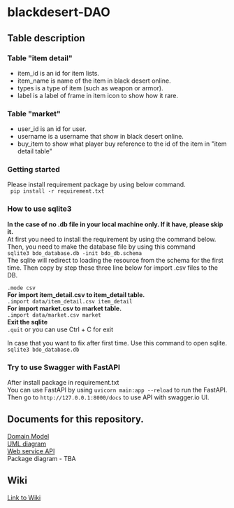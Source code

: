 # blackdesert-DAO

## Table description 
### Table "item detail"
- item_id is an id for item lists.
- item_name is name of the item in black desert online.
- types is a type of item (such as weapon or armor).
- label is a label of frame in item icon to show how it rare.

### Table "market"
- user_id is an id for user.
- username is a username that show in black desert online.
- buy_item to show what player buy reference to the id of the item in "item detail table"

### Getting started
Please install requirement package by using below command.       
` pip install -r requirement.txt` 
### How to use sqlite3 
**In the case of no .db file in your local machine only. If it have, please skip it.**       
At first you need to install the requirement by using the command below.          
Then, you need to make the database file by using this command       
`sqlite3 bdo_database.db -init bdo_db.schema`     
The sqlite will redirect to loading the resource from the schema for the first time.
Then copy by step these three line below for import .csv files to the DB.          
        
`.mode csv`     
**For import item_detail.csv to item_detail table.**      
`.import data/item_detail.csv item_detail`       
**For import market.csv to market table.**   
`.import data/market.csv market`     
**Exit the sqlite**      
`.quit` or you can use Ctrl + C for exit

In case that you want to fix after first time. Use this command to open sqlite.         
`sqlite3 bdo_database.db`      

### Try to use Swagger with FastAPI    
After install package in requirement.txt      
You can use FastAPI by using `uvicorn main:app --reload` to run the FastAPI.         
Then go to `http://127.0.0.1:8000/docs` to use API with swagger.io UI.
   

## Documents for this repository.
[Domain Model](https://github.com/boom210232/blackdesert-DAO/wiki/Domain-Model)     
[UML diagram](https://github.com/boom210232/blackdesert-DAO/wiki/UML-diagram)          
[Web service API](https://github.com/boom210232/blackdesert-DAO/wiki/Web-Services-API)     
Package diagram - TBA         
  

## Wiki
[Link to Wiki](https://github.com/boom210232/blackdesert-DAO/wiki)



